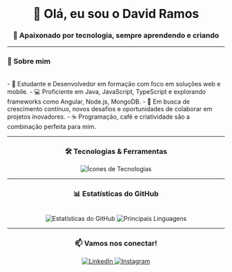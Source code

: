 <div align="center">
  <br>
  <h1 align="center">👋 Olá, eu sou o David Ramos</h1>
  <h3 align="center">🌟 Apaixonado por tecnologia, sempre aprendendo e criando</h3>
</div>

---

### 📌 Sobre mim
<br>
- 🎯 Estudante e Desenvolvedor em formação com foco em soluções web e mobile.
- 💻 Proficiente em Java, JavaScript, TypeScript e explorando frameworks como Angular, Node.js, MongoDB.
- 🚀 Em busca de crescimento contínuo, novos desafios e oportunidades de colaborar em projetos inovadores.
- ☕ Programação, café e criatividade são a combinação perfeita para mim.

---

<h3 align="center">🛠️ Tecnologias & Ferramentas</h3>
<div align="center">
  <img src="https://skillicons.dev/icons?i=java,javascript,typescript,angular,nodejs,mongodb,git,docker,postman,vscode" alt="Ícones de Tecnologias" />
</div>

---

<h3 align="center">📊 Estatísticas do GitHub</h3>
<br>
<div align="center">
  <img src="https://github-readme-stats.vercel.app/api?username=DavidSoaresRamos&show_icons=true&theme=dracula&hide_border=true&count_private=true" alt="Estatísticas do GitHub"  />
  <img src="https://github-readme-stats.vercel.app/api/top-langs/?username=DavidSoaresRamos&layout=compact&theme=dracula&hide_border=true" alt="Principais Linguagens"  />
</div>

---

<h3 align="center">📫 Vamos nos conectar!</h3>
<div align="center">
  <a href="https://www.linkedin.com/in/david-soares-ramos-751117278/">
    <img src="https://img.shields.io/badge/LinkedIn-0A66C2?style=for-the-badge&logo=linkedin&logoColor=white" alt="LinkedIn" />
  </a>
  <a href="https://www.instagram.com/davidgsrx?igsh=MWtubzVjNmlvYjNzeA==">
    <img src="https://img.shields.io/badge/Instagram-E4405F?style=for-the-badge&logo=instagram&logoColor=white" alt="Instagram" />
  </a>
</div>
